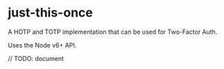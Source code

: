 # just-this-once
A HOTP and TOTP implementation that can be used for Two-Factor Auth.

Uses the Node v6+ API.

// TODO: document